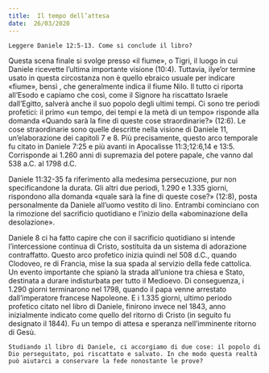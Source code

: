 ```yaml
---
title:  Il tempo dell’attesa
date:  26/03/2020
---
```


`Leggere Daniele 12:5-13. Come si conclude il libro?`

Questa scena finale si svolge presso «il fiume», o Tigri, il luogo in cui Daniele ricevette l’ultima importante visione (10:4). Tuttavia, ilye’or termine usato in questa circostanza non è quello ebraico usuale per indicare «fiume», bensì , che generalmente indica il fiume Nilo. Il tutto ci riporta all’Esodo e capiamo che così, come il Signore ha riscattato Israele dall’Egitto, salverà anche il suo popolo degli ultimi tempi. Ci sono tre periodi profetici: il primo «un tempo, dei tempi e la metà di un tempo» risponde alla domanda «Quando sarà la fine di queste cose straordinarie?» (12:6). Le cose straordinarie sono quelle descritte nella visione di Daniele 11, un’elaborazione dei capitoli 7 e 8. Più precisamente, questo arco temporale fu citato in Daniele 7:25 e più avanti in Apocalisse 11:3;12:6,14 e 13:5. Corrisponde ai 1.260 anni di supremazia del potere papale, che vanno dal 538 a.C. al 1798 d.C. 

Daniele 11:32-35 fa riferimento alla medesima persecuzione, pur non specificandone la durata. Gli altri due periodi, 1.290 e 1.335 giorni, rispondono alla domanda «quale sarà la fine di queste cose?» (12:8), posta personalmente da Daniele all’uomo vestito di lino. Entrambi cominciano con la rimozione del sacrificio quotidiano e l’inizio della «abominazione della desolazione».

Daniele 8 ci ha fatto capire che con il sacrificio quotidiano si intende l’intercessione continua di Cristo, sostituita da un sistema di adorazione contraffatto. Questo arco profetico inizia quindi nel 508 d.C., quando Clodoveo, re di Francia, mise la sua spada al servizio della fede cattolica. Un evento importante che spianò la strada all’unione tra chiesa e Stato, destinata a durare indisturbata per tutto il Medioevo. Di conseguenza, i 1.290 giorni terminarono nel 1798, quando il papa venne arrestato dall’imperatore francese Napoleone. E i 1.335 giorni, ultimo periodo profetico citato nel libro di Daniele, finirono invece nel 1843, anno inizialmente indicato come quello del ritorno di Cristo (in seguito fu designato il 1844). Fu un tempo di attesa e speranza nell’imminente ritorno di Gesù.

`Studiando il libro di Daniele, ci accorgiamo di due cose: il popolo di Dio perseguitato, poi riscattato e salvato. In che modo questa realtà può aiutarci a conservare la fede nonostante le prove?`